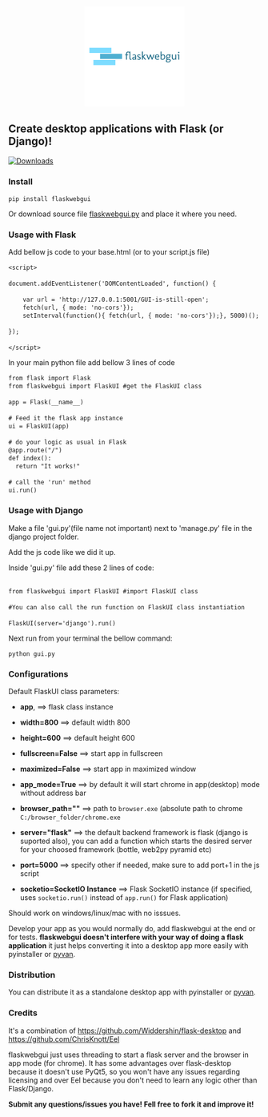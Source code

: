 <p align="center">
  <img src="flaskwebgui.png">
</p>

<p align="center">
  <h2> Create desktop applications with Flask (or Django)!</h2>
  
  [![Downloads](https://pepy.tech/badge/flaskwebgui)](https://pepy.tech/project/flaskwebgui)

</p>



### Install

```
pip install flaskwebgui
```
Or download source file [flaskwebgui.py](https://raw.githubusercontent.com/ClimenteA/flaskwebgui/master/src/flaskwebgui.py) and place it where you need. 

### Usage with Flask

Add bellow js code to your base.html (or to your script.js file)

```
<script>

document.addEventListener('DOMContentLoaded', function() {

    var url = 'http://127.0.0.1:5001/GUI-is-still-open'; 
    fetch(url, { mode: 'no-cors'});
    setInterval(function(){ fetch(url, { mode: 'no-cors'});}, 5000)();

});

</script>

```

In your main python file add bellow 3 lines of code

```
from flask import Flask
from flaskwebgui import FlaskUI #get the FlaskUI class

app = Flask(__name__)

# Feed it the flask app instance 
ui = FlaskUI(app)

# do your logic as usual in Flask
@app.route("/")
def index():
  return "It works!"

# call the 'run' method
ui.run()

```
### Usage with Django

Make a file 'gui.py'(file name not important) next to 'manage.py' file in the django project folder.

Add the js code like we did it up.

Inside 'gui.py' file add these 2 lines of code:

```

from flaskwebgui import FlaskUI #import FlaskUI class

#You can also call the run function on FlaskUI class instantiation

FlaskUI(server='django').run()

```

Next run from your terminal the bellow command:

```
python gui.py
```

### Configurations

Default FlaskUI class parameters:

* **app**, ==> flask class instance

* **width=800** ==> default width 800

* **height=600** ==> default height 600

* **fullscreen=False** ==> start app in fullscreen

* **maximized=False** ==> start app in maximized window

* **app_mode=True** ==> by default it will start chrome in app(desktop) mode without address bar

* **browser_path=""** ==> path to `browser.exe` (absolute path to chrome `C:/browser_folder/chrome.exe` 

* **server="flask"** ==> the default backend framework is flask (django is suported also), you can add a function which starts the desired server for your choosed framework (bottle, web2py pyramid etc)

* **port=5000** ==> specify other if needed, make sure to add port+1 in the js script

* **socketio=SocketIO Instance** ==> Flask SocketIO instance (if specified, uses `socketio.run()` instead of `app.run()` for Flask application)

Should work on windows/linux/mac with no isssues.

Develop your app as you would normally do, add flaskwebgui at the end or for tests.
**flaskwebgui doesn't interfere with your way of doing a flask application** it just helps converting it into a desktop app more easily with pyinstaller or [pyvan](https://github.com/ClimenteA/pyvan).

### Distribution

You can distribute it as a standalone desktop app with pyinstaller or [pyvan](https://github.com/ClimenteA/pyvan).

### Credits
It's a combination of https://github.com/Widdershin/flask-desktop and https://github.com/ChrisKnott/Eel

flaskwebgui just uses threading to start a flask server and the browser in app mode (for chrome).
It has some advantages over flask-desktop because it doesn't use PyQt5, so you won't have any issues regarding licensing and over Eel because you don't need to learn any logic other than Flask/Django.

**Submit any questions/issues you have! Fell free to fork it and improve it!**


